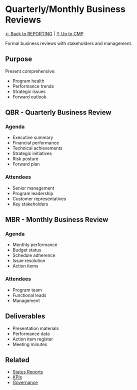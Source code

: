 # Quarterly/Monthly Business Reviews

[← Back to REPORTING](../README.md) | [↑ Up to CMP](../../README.md)

Formal business reviews with stakeholders and management.

## Purpose

Present comprehensive:
- Program health
- Performance trends
- Strategic issues
- Forward outlook

## QBR - Quarterly Business Review

### Agenda
- Executive summary
- Financial performance
- Technical achievements
- Strategic initiatives
- Risk posture
- Forward plan

### Attendees
- Senior management
- Program leadership
- Customer representatives
- Key stakeholders

## MBR - Monthly Business Review

### Agenda
- Monthly performance
- Budget status
- Schedule adherence
- Issue resolution
- Action items

### Attendees
- Program team
- Functional leads
- Management

## Deliverables

- Presentation materials
- Performance data
- Action item register
- Meeting minutes

## Related

- [Status Reports](../STATUS_REPORTS/)
- [KPIs](../KPIS/)
- [Governance](../../GOVERNANCE/)
